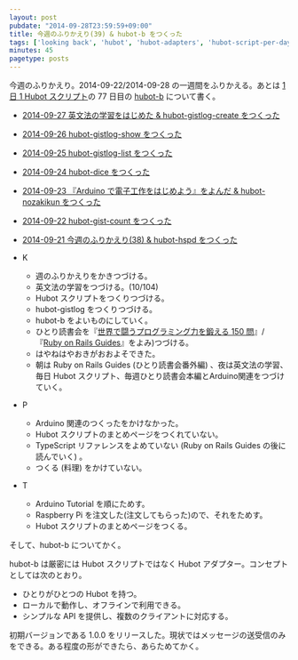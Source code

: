 ```yaml
---
layout: post
pubdate: "2014-09-28T23:59:59+09:00"
title: 今週のふりかえり(39) & hubot-b をつくった
tags: ['looking back', 'hubot', 'hubot-adapters', 'hubot-script-per-day']
minutes: 45
pagetype: posts
---
```

今週のふりかえり。2014-09-22/2014-09-28 の一週間をふりかえる。あとは [1 日 1 Hubot スクリプト][hubot-script-per-day]の 77 日目の [hubot-b][gh:bouzuya/hubot-b] について書く。

- [2014-09-27 英文法の学習をはじめた & hubot-gistlog-create をつくった][2014-09-27]
- [2014-09-26 hubot-gistlog-show をつくった][2014-09-26]
- [2014-09-25 hubot-gistlog-list をつくった][2014-09-25]
- [2014-09-24 hubot-dice をつくった][2014-09-24]
- [2014-09-23 『Arduino で電子工作をはじめよう』をよんだ & hubot-nozakikun をつくった][2014-09-23]
- [2014-09-22 hubot-gist-count をつくった][2014-09-22]
- [2014-09-21 今週のふりかえり(38) & hubot-hspd をつくった][2014-09-21]

- K
  - 週のふりかえりをかきつづける。
  - 英文法の学習をつづける。(10/104)
  - Hubot スクリプトをつくりつづける。
  - hubot-gistlog をつくりつづける。
  - hubot-b をよいものにしていく。
  - ひとり読書会を『[世界で闘うプログラミング力を鍛える 150 問][hitoridokusho/books/3]』/『[Ruby on Rails Guides][hitoridokusho/books/railsguides]』をよみ)つづける。
  - はやねはやおきがおおよそできた。
  - 朝は Ruby on Rails Guides (ひとり読書会番外編) 、夜は英文法の学習、毎日 Hubot スクリプト、毎週ひとり読書会本編とArduino関連をつづけていく。
- P
  - Arduino 関連のつくったをかけなかった。
  - Hubot スクリプトのまとめページをつくれていない。
  - TypeScript リファレンスをよめていない (Ruby on Rails Guides の後に読んでいく) 。
  - つくる (料理) をかけていない。
- T
  - Arduino Tutorial を順にためす。
  - Raspberry Pi を注文した(注文してもらった)ので、それをためす。
  - Hubot スクリプトのまとめページをつくる。

そして、hubot-b についてかく。

hubot-b は厳密には Hubot スクリプトではなく Hubot アダプター。コンセプトとしては次のとおり。

- ひとりがひとつの Hubot を持つ。
- ローカルで動作し、オフラインで利用できる。
- シンプルな API を提供し、複数のクライアントに対応する。

初期バージョンである 1.0.0 をリリースした。現状ではメッセージの送受信のみをできる。ある程度の形ができたら、あらためてかく。

[2014-09-27]: http://blog.bouzuya.net/2014/09/27/
[2014-09-26]: http://blog.bouzuya.net/2014/09/26/
[2014-09-25]: http://blog.bouzuya.net/2014/09/25/
[2014-09-24]: http://blog.bouzuya.net/2014/09/24/
[2014-09-23]: http://blog.bouzuya.net/2014/09/23/
[2014-09-22]: http://blog.bouzuya.net/2014/09/22/
[2014-09-21]: http://blog.bouzuya.net/2014/09/21/
[hitoridokusho/books/3]: http://www.amazon.co.jp/dp/B00HR19TSO/
[hitoridokusho/books/railsguides]: http://guides.rubyonrails.org/
[gh:bouzuya/hubot-b]: https://github.com/bouzuya/hubot-b
[hubot-script-per-day]: http://blog.bouzuya.net/posts?tags=hubot-script-per-day
